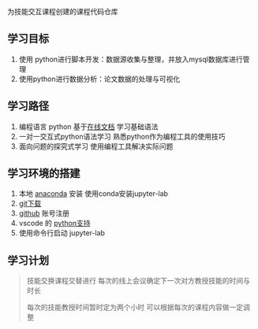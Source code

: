 为技能交互课程创建的课程代码仓库 

## 学习目标

1. 使用 python进行脚本开发：数据源收集与整理，并放入mysql数据库进行管理
2. 使用python进行数据分析：论文数据的处理与可视化

## 学习路径

1. 编程语言 python 基于[在线文档](https://www.liaoxuefeng.com/wiki/1016959663602400) 学习基础语法
2. 一对一交互式python语法学习 熟悉python作为编程工具的使用技巧
3. 面向问题的探究式学习 使用编程工具解决实际问题

## 学习环境的搭建

1. 本地 [anaconda](https://www.anaconda.com/download) 安装 使用conda安装jupyter-lab
2. [git下载](https://git-scm.com/book/en/v2/Getting-Started-Installing-Git)  
3. [github](https://github.com/) 账号注册
4. vscode 的 [python支持](https://code.visualstudio.com/docs/python/python-tutorial)
5. 使用命令行启动 jupyter-lab


## 学习计划

> 技能交换课程交替进行 每次的线上会议确定下一次对方教授技能的时间与时长 
> 
> 每次的技能教授时间暂时定为两个小时 可以根据每次的课程内容做一定调整
